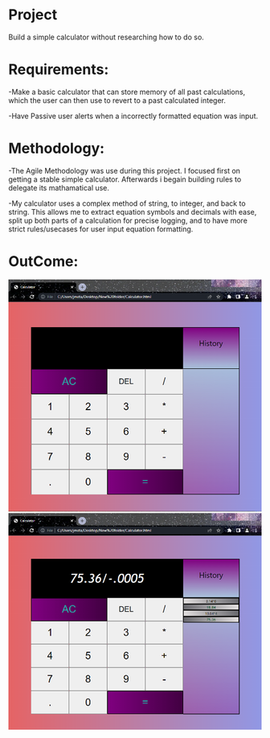 # Project
Build a simple calculator without researching how to do so.

# Requirements:

  -Make a basic calculator that can store memory of all past calculations, which the user can then use to revert to a past calculated integer.                           
  
  -Have Passive user alerts when a incorrectly formatted equation was input.


# Methodology:

  -The Agile Methodology was use during this project. I focused first on getting a stable simple calculator. Afterwards i begain building rules to delegate its mathamatical use. 
  
  -My calculator uses a complex method of string, to integer, and back to string. This allows me to extract equation symbols and decimals with ease, split up both parts     of a calculation for precise logging, and to have more strict rules/usecases for user input equation formatting. 

# OutCome:
<img src="Images/Calculator capture.png" width= "800" >
<br>
<img src="Images/Calculator (action) capture.png" width= "800" >
